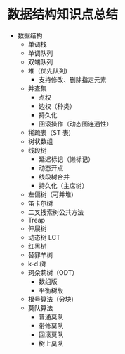 # 数据结构知识点总结

- 数据结构
  - 单调栈
  - 单调队列
  - 双端队列
  - 堆（优先队列)
    - 支持修改、删除指定元素
  - 并查集
    - 点权
    - 边权（种类）
    - 持久化
    - 回滚操作（动态图连通性）
  - 稀疏表（ST 表)
  - 树状数组
  - 线段树
    - 延迟标记（懒标记）
    - 动态开点
    - 线段树合并
    - 持久化（主席树）
  - 左偏树（可并堆)
  - 笛卡尔树
  - 二叉搜索树公共方法
  - Treap
  - 伸展树
  - 动态树 LCT
  - 红黑树
  - 替罪羊树
  - k-d 树
  - 珂朵莉树（ODT）
    - 数组版
    - 平衡树版
  - 根号算法（分块)
  - 莫队算法
     - 普通莫队
     - 带修莫队
     - 回滚莫队
     - 树上莫队

